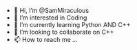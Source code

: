 - 👋 Hi, I’m @SamMiraculous
- 👀 I’m interested in Coding
- 🌱 I’m currently learning Python AND C++
- 💞️ I’m looking to collaborate on C++
- 📫 How to reach me ...

<!---
SamMiraculous/SamMiraculous is a ✨ special ✨ repository because its `README.md` (this file) appears on your GitHub profile.
You can click the Preview link to take a look at your changes.
--->
